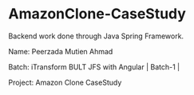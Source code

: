 # AmazonClone-CaseStudy
Backend work done through Java Spring Framework.





Name: Peerzada Mutien Ahmad


Batch: iTransform BULT JFS with Angular | Batch-1 |


Project: Amazon Clone CaseStudy

